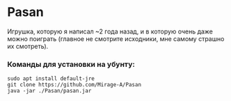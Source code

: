 # Pasan
Игрушка, которую я написал ~2 года назад, и в которую очень даже можно поиграть (главное не смотрите исходники, мне самому страшно их смотреть).
### Команды для установки на убунту:
    sudo apt install default-jre
    git clone https://github.com/Mirage-A/Pasan
    java -jar ./Pasan/pasan.jar
